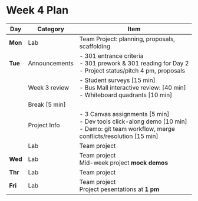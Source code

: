 # Week 4 Plan

|Day|Category|Item|
|---|---|---|
|**Mon**|Lab|Team Project: planning, proposals, scaffolding|
|**Tue**|Announcements|- 301 entrance criteria<br>- 301 prework & 301 reading for Day 2<br>- Project status/pitch 4 pm, proposals|
|   |Week 3 review|- Student surveys [15 min]<br>- Bus Mall interactive review: [40 min]<br>- Whiteboard quadrants [10 min]|
|   |Break [5 min]||
|   |Project Info|- 3 Canvas assignments [5 min]<br>- Dev tools click-along demo [10 min]<br>- Demo: git team workflow, merge conflicts/resolution [15 min]|
|   |Lab|Team project|
|**Wed**|Lab|Team project<br>Mid-week project **mock demos**|
|**Thr**|Lab|Team project|
|**Fri**|Lab|Team project<br>Project pesentations at **1 pm**|
